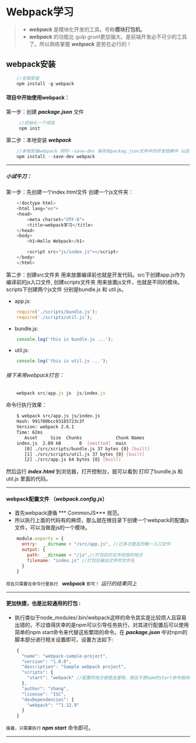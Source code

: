 # Webpack学习

> * ***webpack*** 是模块化开发的工具。号称**模块打包机**。
> * ***webpack*** 的功能比 gulp grunt更加强大。是前端开发必不可少的工具了。所以熟练掌握 ***webpack*** 是势在必行的！


## webpack安装

```javascript
    //全局安装
    npm install -g webpack

```

#### 项目中开始使用webpack：

第一步：创建  ***package.json*** 文件

```javascript
     //初始化一个项目
     npm init
```
第二步：本地安装 ***webpack*** 

```javascript
    //本地安装webpack 同时--save-dev 保存到packag.json文件中的开发依赖中 以后再次使用直接执行 npm install即可
    npm install --save-dev webpack
```
---
##### 小试牛刀：  

第一步：先创建一个index.html文件 创建一个js文件夹：

```js
    <!doctype html>
    <html lang="en">
    <head>
        <meta charset="UTF-8">
        <title>webpack学习</title>
    </head>
    <body>
        <h1>Hello Webpack</h1>

        <script src="js/index.js"></script>
    </body>
    </html>
```
第二步：创建src文件夹 用来放置编译前也就是开发代码。src下创建app.js作为编译前的js入口文件, 创建scripts文件夹 用来放置js文件，也就是不同的模块。scripts下创建两个js文件 分别是bundle.js 和 util.js。

* app.js:

```js
    require('./scripts/bundle.js');
    require('./scripts/util.js');
```

* bundle.js:

```js
    console.log('this is bundle.js ...');
```

* util.js:

```js
    console.log('this is util.js ...');
```

###### 接下来用webpack打包：
```js
    webpack src/app.js js  js/index.js
```

命令行执行效果：

```bash
    $ webpack src/app.js js/index.js
    Hash: 991700bcc93185723c3f
    Version: webpack 2.6.1
    Time: 62ms
       Asset     Size  Chunks             Chunk Names
    index.js  2.89 kB       0  [emitted]  main
       [0] ./src/scripts/bundle.js 37 bytes {0} [built]
       [1] ./src/scripts/util.js 37 bytes {0} [built]
       [2] ./src/app.js 64 bytes {0} [built]

```
然后运行 ***index.html*** 到浏览器，打开控制台，就可以看到 打印了bundle.js 和 util.js 里面的代码。

---

#### webpack配置文件 （***webpack.config.js***）
* 首先webpack遵循 *** CommonJS*** 规范。
* 所以执行上面的代码有的麻烦，那么就在根目录下创建一个webpack的配置js文件，可以当做是js的一个模块。

```js
	module.exports = {
      entry:  __dirname + "/src/app.js", //已多次提及的唯一入口文件
      output: {
        path: __dirname + "/js",//打包后的文件存放的地方
        filename: "index.js" //打包后输出文件的文件名
      }
    }
```
`现在只需要在命令行里执行 ` ***webpack*** `即可！` *运行的结果同上*

---
#### 更加快捷，也是比较通用的打包 :
* 执行类似于node_modules/.bin/webpack这样的命令其实是比较烦人且容易出错的，不过值得庆幸的是npm可以引导任务执行，对其进行配置后可以使用简单的npm start命令来代替这些繁琐的命令。在 ***package.json*** 中对npm的脚本部分进行相关设置即可，设置方法如下:

```js
    {
      "name": "webpack-sample-project",
      "version": "1.0.0",
      "description": "Sample webpack project",
      "scripts": {
        "start": "webpack" //配置的地方就是这里啦，相当于把npm的start命令指向webpack命令
      },
      "author": "zhang",
      "license": "ISC",
      "devDependencies": {
        "webpack": "^1.12.9"
      }
    }
```
`接着，只需要执行` ***npm start*** 命令即可。

---

